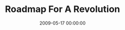 ---
layout: series
series: "Roadmap For A Revolution"
permalink: "/roadmap-for-a-revolution/"
title: "Roadmap For A Revolution"
date: 2009-05-17 00:00:00
endDate: 2009-06-28 00:00:00
description: "The early Church was revolutionary. A read through its history, as chronicled in the book of Acts, reveals some key themes that provide a roadmap for what a true revolution looks like. "
src: "http://s3.amazonaws.com/crossroads-media/images/Roadmap_90x90v2.gif"
---